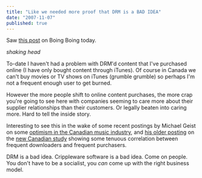 ```yaml
---
title: "Like we needed more proof that DRM is a BAD IDEA"
date: "2007-11-07"
published: true
---
```


Saw [this post](http://www.boingboing.net/2007/11/07/mlb-rips-off-fans-wh.html) on Boing Boing today.

*shaking head*

To-date I haven't had a problem with DRM'd content that I've purchased online (I have only bought content through iTunes). Of course in Canada we can't buy movies or TV shows on iTunes (grumble grumble) so perhaps I'm not a frequent enough user to get burned.

However the more people shift to online content purchases, the more crap you're going to see here with companies seeming to care more about their supplier relationships than their customers. Or legally beaten into caring more. Hard to tell the inside story.

Interesting to see this in the wake of some recent postings by Michael Geist on some [optimism in the Canadian music industry](http://www.michaelgeist.ca/content/view/2358/125/), and [his older posting](http://www.michaelgeist.ca/content/view/2347/125/) on the [new Canadian study](http://strategis.ic.gc.ca/epic/site/ippd-dppi.nsf/en/h_ip01456e.html) showing some tenuous correlation between frequent downloaders and frequent purchasers.

DRM is a bad idea. Crippleware software is a bad idea. Come on people. You don't have to be a socialist, you _can_ come up with the right business model.
